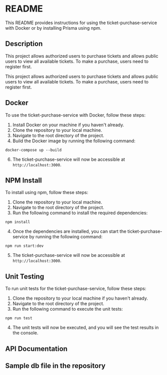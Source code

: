 # README

This README provides instructions for using the ticket-purchase-service with Docker or by installing Prisma using npm.

## Description

This project allows authorized users to purchase tickets and allows public users to view all available tickets. To make a purchase, users need to register first.

This project allows authorized users to purchase tickets and allows public users to view all available tickets. To make a purchase, users need to register first.

## Docker

To use the ticket-purchase-service with Docker, follow these steps:

1. Install Docker on your machine if you haven't already.
2. Clone the repository to your local machine.
3. Navigate to the root directory of the project.
4. Build the Docker image by running the following command:

```
docker-compose up --build

```

6. The ticket-purchase-service will now be accessible at `http://localhost:3000`.

## NPM Install

To install using npm, follow these steps:

1. Clone the repository to your local machine.
2. Navigate to the root directory of the project.
3. Run the following command to install the required dependencies:

```
npm install
```

4. Once the dependencies are installed, you can start the ticket-purchase-service by running the following command:

```
npm run start:dev
```

5. The ticket-purchase-service will now be accessible at `http://localhost:3000`.

## Unit Testing

To run unit tests for the ticket-purchase-service, follow these steps:

1. Clone the repository to your local machine if you haven't already.
2. Navigate to the root directory of the project.
3. Run the following command to execute the unit tests:

```
npm run test
```

4. The unit tests will now be executed, and you will see the test results in the console.

## API Documentation

## Sample db file in the repository
